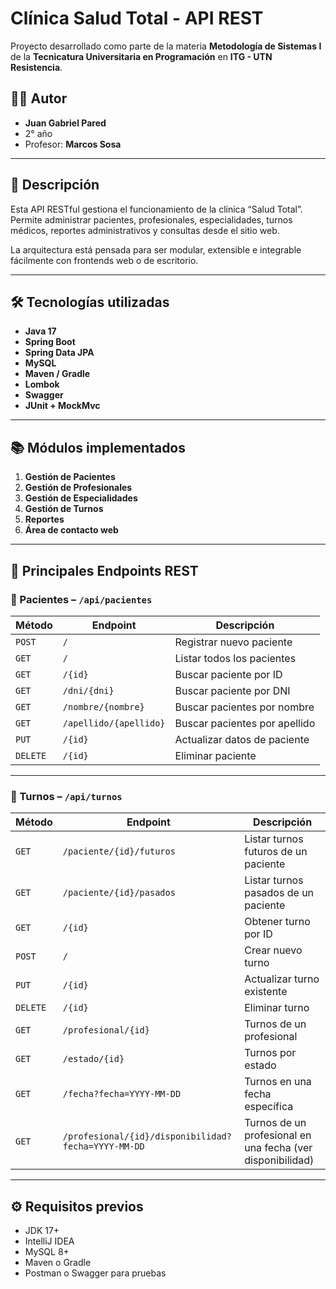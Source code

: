 # Clínica Salud Total - API REST

Proyecto desarrollado como parte de la materia **Metodología de Sistemas I** de la **Tecnicatura Universitaria en Programación** en **ITG - UTN Resistencia**.

## 🧑‍💻 Autor

- **Juan Gabriel Pared**
- 2° año
- Profesor: **Marcos Sosa**

---

## 📌 Descripción

Esta API RESTful gestiona el funcionamiento de la clínica “Salud Total”. Permite administrar pacientes, profesionales, especialidades, turnos médicos, reportes administrativos y consultas desde el sitio web.

La arquitectura está pensada para ser modular, extensible e integrable fácilmente con frontends web o de escritorio.

---

## 🛠️ Tecnologías utilizadas

- **Java 17**
- **Spring Boot**
- **Spring Data JPA**
- **MySQL**
- **Maven / Gradle**
- **Lombok**
- **Swagger**
- **JUnit + MockMvc**

---

## 📚 Módulos implementados

1. **Gestión de Pacientes**
2. **Gestión de Profesionales**
3. **Gestión de Especialidades**
4. **Gestión de Turnos**
5. **Reportes**
6. **Área de contacto web**

---

## 🔗 Principales Endpoints REST

### 📁 Pacientes – `/api/pacientes`

| Método | Endpoint | Descripción |
|--------|----------|-------------|
| `POST` | `/` | Registrar nuevo paciente |
| `GET` | `/` | Listar todos los pacientes |
| `GET` | `/{id}` | Buscar paciente por ID |
| `GET` | `/dni/{dni}` | Buscar paciente por DNI |
| `GET` | `/nombre/{nombre}` | Buscar pacientes por nombre |
| `GET` | `/apellido/{apellido}` | Buscar pacientes por apellido |
| `PUT` | `/{id}` | Actualizar datos de paciente |
| `DELETE` | `/{id}` | Eliminar paciente |

---

### 📅 Turnos – `/api/turnos`

| Método | Endpoint | Descripción |
|--------|----------|-------------|
| `GET` | `/paciente/{id}/futuros` | Listar turnos futuros de un paciente |
| `GET` | `/paciente/{id}/pasados` | Listar turnos pasados de un paciente |
| `GET` | `/{id}` | Obtener turno por ID |
| `POST` | `/` | Crear nuevo turno |
| `PUT` | `/{id}` | Actualizar turno existente |
| `DELETE` | `/{id}` | Eliminar turno |
| `GET` | `/profesional/{id}` | Turnos de un profesional |
| `GET` | `/estado/{id}` | Turnos por estado |
| `GET` | `/fecha?fecha=YYYY-MM-DD` | Turnos en una fecha específica |
| `GET` | `/profesional/{id}/disponibilidad?fecha=YYYY-MM-DD` | Turnos de un profesional en una fecha (ver disponibilidad) |

---

## ⚙️ Requisitos previos

- JDK 17+
- IntelliJ IDEA
- MySQL 8+
- Maven o Gradle
- Postman o Swagger para pruebas

